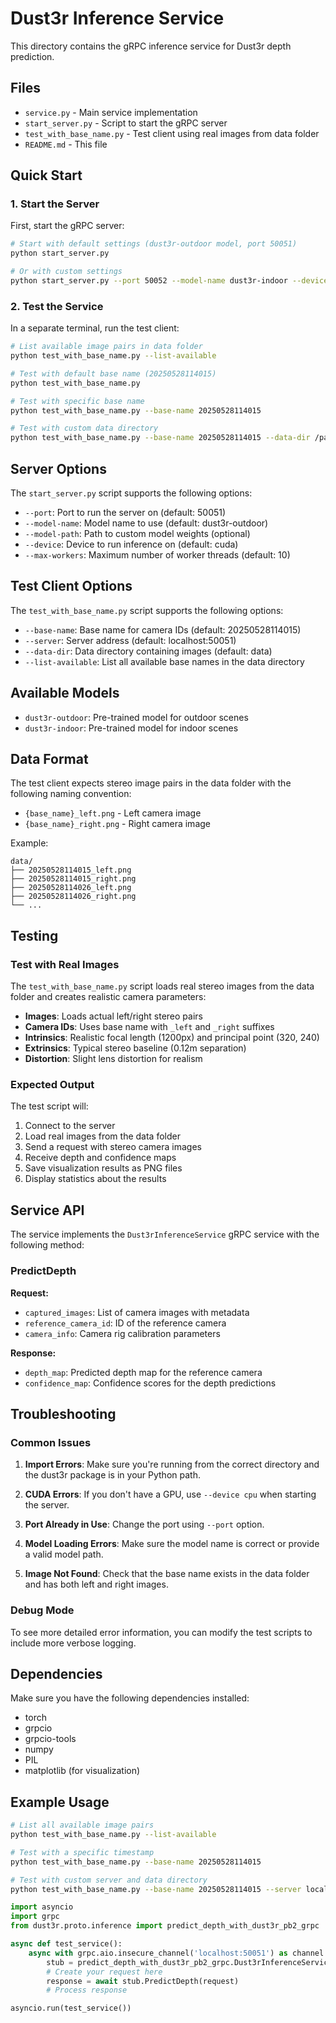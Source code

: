 # Dust3r Inference Service

This directory contains the gRPC inference service for Dust3r depth prediction.

## Files

- `service.py` - Main service implementation
- `start_server.py` - Script to start the gRPC server
- `test_with_base_name.py` - Test client using real images from data folder
- `README.md` - This file

## Quick Start

### 1. Start the Server

First, start the gRPC server:

```bash
# Start with default settings (dust3r-outdoor model, port 50051)
python start_server.py

# Or with custom settings
python start_server.py --port 50052 --model-name dust3r-indoor --device cpu
```

### 2. Test the Service

In a separate terminal, run the test client:

```bash
# List available image pairs in data folder
python test_with_base_name.py --list-available

# Test with default base name (20250528114015)
python test_with_base_name.py

# Test with specific base name
python test_with_base_name.py --base-name 20250528114015

# Test with custom data directory
python test_with_base_name.py --base-name 20250528114015 --data-dir /path/to/data
```

## Server Options

The `start_server.py` script supports the following options:

- `--port`: Port to run the server on (default: 50051)
- `--model-name`: Model name to use (default: dust3r-outdoor)
- `--model-path`: Path to custom model weights (optional)
- `--device`: Device to run inference on (default: cuda)
- `--max-workers`: Maximum number of worker threads (default: 10)

## Test Client Options

The `test_with_base_name.py` script supports the following options:

- `--base-name`: Base name for camera IDs (default: 20250528114015)
- `--server`: Server address (default: localhost:50051)
- `--data-dir`: Data directory containing images (default: data)
- `--list-available`: List all available base names in the data directory

## Available Models

- `dust3r-outdoor`: Pre-trained model for outdoor scenes
- `dust3r-indoor`: Pre-trained model for indoor scenes

## Data Format

The test client expects stereo image pairs in the data folder with the following naming convention:
- `{base_name}_left.png` - Left camera image
- `{base_name}_right.png` - Right camera image

Example:
```
data/
├── 20250528114015_left.png
├── 20250528114015_right.png
├── 20250528114026_left.png
├── 20250528114026_right.png
└── ...
```

## Testing

### Test with Real Images

The `test_with_base_name.py` script loads real stereo images from the data folder and creates realistic camera parameters:

- **Images**: Loads actual left/right stereo pairs
- **Camera IDs**: Uses base name with `_left` and `_right` suffixes
- **Intrinsics**: Realistic focal length (1200px) and principal point (320, 240)
- **Extrinsics**: Typical stereo baseline (0.12m separation)
- **Distortion**: Slight lens distortion for realism

### Expected Output

The test script will:
1. Connect to the server
2. Load real images from the data folder
3. Send a request with stereo camera images
4. Receive depth and confidence maps
5. Save visualization results as PNG files
6. Display statistics about the results

## Service API

The service implements the `Dust3rInferenceService` gRPC service with the following method:

### PredictDepth

**Request:**
- `captured_images`: List of camera images with metadata
- `reference_camera_id`: ID of the reference camera
- `camera_info`: Camera rig calibration parameters

**Response:**
- `depth_map`: Predicted depth map for the reference camera
- `confidence_map`: Confidence scores for the depth predictions

## Troubleshooting

### Common Issues

1. **Import Errors**: Make sure you're running from the correct directory and the dust3r package is in your Python path.

2. **CUDA Errors**: If you don't have a GPU, use `--device cpu` when starting the server.

3. **Port Already in Use**: Change the port using `--port` option.

4. **Model Loading Errors**: Make sure the model name is correct or provide a valid model path.

5. **Image Not Found**: Check that the base name exists in the data folder and has both left and right images.

### Debug Mode

To see more detailed error information, you can modify the test scripts to include more verbose logging.

## Dependencies

Make sure you have the following dependencies installed:
- torch
- grpcio
- grpcio-tools
- numpy
- PIL
- matplotlib (for visualization)

## Example Usage

```bash
# List all available image pairs
python test_with_base_name.py --list-available

# Test with a specific timestamp
python test_with_base_name.py --base-name 20250528114015

# Test with custom server and data directory
python test_with_base_name.py --base-name 20250528114015 --server localhost:50052 --data-dir /path/to/data
```

```python
import asyncio
import grpc
from dust3r.proto.inference import predict_depth_with_dust3r_pb2_grpc

async def test_service():
    async with grpc.aio.insecure_channel('localhost:50051') as channel:
        stub = predict_depth_with_dust3r_pb2_grpc.Dust3rInferenceServiceStub(channel)
        # Create your request here
        response = await stub.PredictDepth(request)
        # Process response

asyncio.run(test_service())
``` 